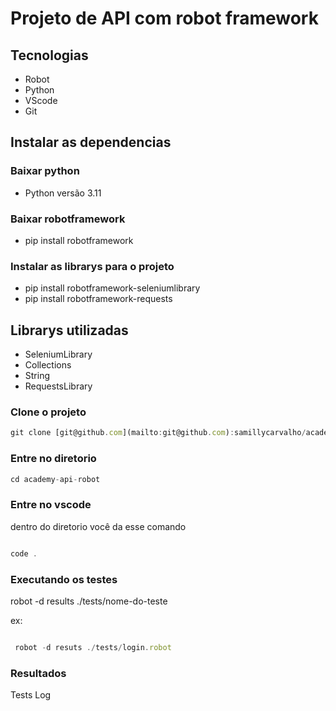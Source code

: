 # Projeto de API com robot framework

## Tecnologias

- Robot
- Python
- VScode
- Git

## Instalar as dependencias

### Baixar python

- Python versão 3.11

### Baixar robotframework

- pip install robotframework

### Instalar as librarys para o projeto

- pip install robotframework-seleniumlibrary
- pip install robotframework-requests

## Librarys utilizadas

- SeleniumLibrary
- Collections
- String
- RequestsLibrary

### Clone o projeto

```jsx
git clone [git@github.com](mailto:git@github.com):samillycarvalho/academy-api-robot.git
```

### Entre no diretorio

```jsx
cd academy-api-robot
```

### Entre no vscode

dentro do diretorio você da esse comando

```jsx

code .
```

### Executando os testes

robot -d results ./tests/nome-do-teste

ex:

```jsx

 robot -d resuts ./tests/login.robot
```

### Resultados

Tests Log



